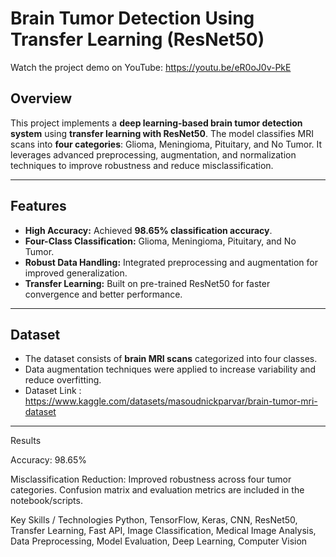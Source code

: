 # Brain Tumor Detection Using Transfer Learning (ResNet50)

Watch the project demo on YouTube:  https://youtu.be/eR0oJ0v-PkE


## Overview
This project implements a **deep learning-based brain tumor detection system** using **transfer learning with ResNet50**. The model classifies MRI scans into **four categories**: Glioma, Meningioma, Pituitary, and No Tumor. It leverages advanced preprocessing, augmentation, and normalization techniques to improve robustness and reduce misclassification.

---

## Features
- **High Accuracy:** Achieved **98.65% classification accuracy**.
- **Four-Class Classification:** Glioma, Meningioma, Pituitary, and No Tumor.
- **Robust Data Handling:** Integrated preprocessing and augmentation for improved generalization.
- **Transfer Learning:** Built on pre-trained ResNet50 for faster convergence and better performance.

---

## Dataset
- The dataset consists of **brain MRI scans** categorized into four classes.
- Data augmentation techniques were applied to increase variability and reduce overfitting.
- Dataset Link : https://www.kaggle.com/datasets/masoudnickparvar/brain-tumor-mri-dataset

---
Results

Accuracy: 98.65%

Misclassification Reduction: Improved robustness across four tumor categories.
Confusion matrix and evaluation metrics are included in the notebook/scripts.

Key Skills / Technologies
Python, TensorFlow, Keras, CNN, ResNet50, Transfer Learning, Fast API, Image Classification, Medical Image Analysis, Data Preprocessing, Model Evaluation, Deep Learning, Computer Vision
